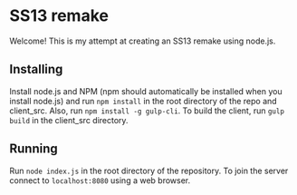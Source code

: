# SS13 remake

Welcome! This is my attempt at creating an SS13 remake using node.js.

## Installing

Install node.js and NPM (npm should automatically be installed when you install node.js) and run `npm install` in the root directory of the repo and client_src. Also, run `npm install -g gulp-cli`. To build the client, run `gulp build` in the client_src directory.

## Running

Run `node index.js` in the root directory of the repository. To join the server connect to `localhost:8080` using a web browser.
